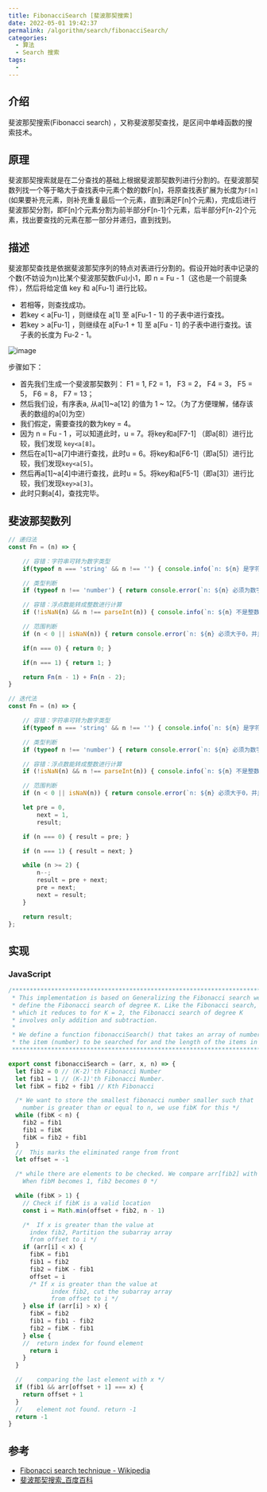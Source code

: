 ```yaml
---
title: FibonacciSearch [斐波那契搜索]
date: 2022-05-01 19:42:37
permalink: /algorithm/search/fibonacciSearch/
categories:
  - 算法
  - Search 搜索
tags:
  - 
---
```


## 介绍

斐波那契搜索(Fibonacci search) ，又称斐波那契查找，是区间中单峰函数的搜索技术。

## 原理

斐波那契搜索就是在二分查找的基础上根据斐波那契数列进行分割的。在斐波那契数列找一个等于略大于查找表中元素个数的数F[n]，将原查找表扩展为长度为`F[n]`(如果要补充元素，则补充重复最后一个元素，直到满足F[n]个元素)，完成后进行斐波那契分割，即F[n]个元素分割为前半部分F[n-1]个元素，后半部分F[n-2]个元素，找出要查找的元素在那一部分并递归，直到找到。

## 描述

斐波那契查找是依据斐波那契序列的特点对表进行分割的。假设开始时表中记录的个数(不妨设为n)比某个斐波那契数(Fu)小1，即 n = Fu - 1（这也是一个前提条件），然后将给定值 key 和 a[Fu-1] 进行比较。

- 若相等，则查找成功。
- 若key < a[Fu-1] ，则继续在 a[1] 至 a[Fu-1 - 1] 的子表中进行查找。
- 若key > a[Fu-1] ，则继续在 a[Fu-1 + 1] 至 a[Fu - 1] 的子表中进行查找。该子表的长度为 Fu-2 - 1。

![image](https://cdn.jsdelivr.net/gh/jonsam-ng/image-hosting@master/20220510/image.6fg1g8el5o00.webp)

步骤如下：

- 首先我们生成一个斐波那契数列： F1 = 1, F2 = 1， F3 = 2， F4 = 3， F5 = 5， F6 = 8， F7 = 13；
- 然后我们设，有序表a, 从a[1]~a[12] 的值为 1 ~ 12。（为了方便理解，储存该表的数组的a[0]为空）
- 我们假定，需要查找的数为key = 4。
- 因为 n = Fu - 1 ，可以知道此时，u = 7。将key和a[F7-1] （即a[8]）进行比较，我们发现 `key<a[8]`。
- 然后在a[1]~a[7]中进行查找，此时u = 6。将key和a[F6-1]（即a[5]）进行比较，我们发现`key<a[5]`。
- 然后再a[1]~a[4]中进行查找，此时u = 5。将key和a[F5-1]（即a[3]）进行比较，我们发现`key>a[3]`。
- 此时只剩a[4]，查找完毕。

## 斐波那契数列

```js
// 递归法
const Fn = (n) => {

    // 容错：字符串可转为数字类型
    if(typeof n === 'string' && n !== '') { console.info(`n: ${n} 是字符串，将会自动转化为数字类型: ${+n}`); n = +n; }

    // 类型判断
    if (typeof n !== 'number') { return console.error(`n: ${n} 必须为数字类型`); }

    // 容错：浮点数能转成整数进行计算
    if (!isNaN(n) && n !== parseInt(n)) { console.info(`n: ${n} 不是整数，将会自动转化为整数: ${parseInt(n)}`); n = parseInt(n); }

    // 范围判断
    if (n < 0 || isNaN(n)) { return console.error(`n: ${n} 必须大于0，并且不能为NaN`); }

    if(n === 0) { return 0; }

    if(n === 1) { return 1; }

    return Fn(n - 1) + Fn(n - 2);
}

// 迭代法
const Fn = (n) => {

    // 容错：字符串可转为数字类型
    if(typeof n === 'string' && n !== '') { console.info(`n: ${n} 是字符串，将会自动转化为数字类型: ${+n}`); n = +n; }

    // 类型判断
    if (typeof n !== 'number') { return console.error(`n: ${n} 必须为数字类型`); }

    // 容错：浮点数能转成整数进行计算
    if (!isNaN(n) && n !== parseInt(n)) { console.info(`n: ${n} 不是整数，将会自动转化为整数: ${parseInt(n)}`); n = parseInt(n); }

    // 范围判断
    if (n < 0 || isNaN(n)) { return console.error(`n: ${n} 必须大于0，并且不能为NaN`); }

    let pre = 0,
        next = 1,
        result;

    if (n === 0) { result = pre; }

    if (n === 1) { result = next; }

    while (n >= 2) {
        n--;
        result = pre + next;
        pre = next;
        next = result;
    }

    return result;
};
```

## 实现

### JavaScript

```js
/****************************************************************************
 * This implementation is based on Generalizing the Fibonacci search we
 * define the Fibonacci search of degree K. Like the Fibonacci search,
 * which it reduces to for K = 2, the Fibonacci search of degree K
 * involves only addition and subtraction.
 *
 * We define a function fibonacciSearch() that takes an array of numbers,
 * the item (number) to be searched for and the length of the items in the array
 ****************************************************************************/

export const fibonacciSearch = (arr, x, n) => {
  let fib2 = 0 // (K-2)'th Fibonacci Number
  let fib1 = 1 // (K-1)'th Fibonacci Number.
  let fibK = fib2 + fib1 // Kth Fibonacci

  /* We want to store the smallest fibonacci number smaller such that
    number is greater than or equal to n, we use fibK for this */
  while (fibK < n) {
    fib2 = fib1
    fib1 = fibK
    fibK = fib2 + fib1
  }
  //  This marks the eliminated range from front
  let offset = -1

  /* while there are elements to be checked. We compare arr[fib2] with x.
    When fibM becomes 1, fib2 becomes 0 */

  while (fibK > 1) {
    // Check if fibK is a valid location
    const i = Math.min(offset + fib2, n - 1)

    /*  If x is greater than the value at
      index fib2, Partition the subarray array
      from offset to i */
    if (arr[i] < x) {
      fibK = fib1
      fib1 = fib2
      fib2 = fibK - fib1
      offset = i
      /* If x is greater than the value at
            index fib2, cut the subarray array
            from offset to i */
    } else if (arr[i] > x) {
      fibK = fib2
      fib1 = fib1 - fib2
      fib2 = fibK - fib1
    } else {
    //  return index for found element
      return i
    }
  }

  //    comparing the last element with x */
  if (fib1 && arr[offset + 1] === x) {
    return offset + 1
  }
  //    element not found. return -1
  return -1
}
```

## 参考

- [Fibonacci search technique - Wikipedia](https://en.wikipedia.org/wiki/Fibonacci_search_technique)
- [斐波那契搜索_百度百科](https://baike.baidu.com/item/%E6%96%90%E6%B3%A2%E9%82%A3%E5%A5%91%E6%90%9C%E7%B4%A2/19131306)